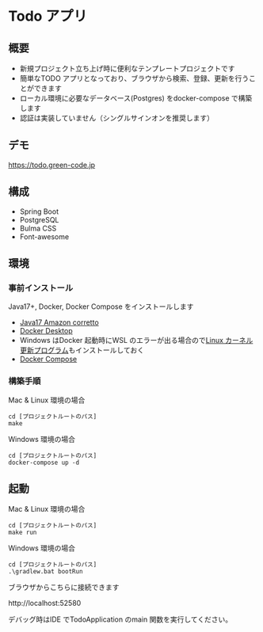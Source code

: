 # Todo アプリ
## 概要
- 新規プロジェクト立ち上げ時に便利なテンプレートプロジェクトです
- 簡単なTODO アプリとなっており、ブラウザから検索、登録、更新を行うことができます
- ローカル環境に必要なデータベース(Postgres) をdocker-compose で構築します
- 認証は実装していません（シングルサインオンを推奨します）

## デモ
https://todo.green-code.jp

## 構成
- Spring Boot
- PostgreSQL
- Bulma CSS
- Font-awesome

## 環境
### 事前インストール
Java17+, Docker, Docker Compose をインストールします

- [Java17 Amazon corretto](https://aws.amazon.com/jp/corretto/)
- [Docker Desktop](https://docs.docker.jp/desktop/install.html)
- Windows はDocker 起動時にWSL のエラーが出る場合ので[Linux カーネル更新プログラム](https://www.learning-nao.com/?p=3934)もインストールしておく
- [Docker Compose](https://docs.docker.jp/compose/install.html)

### 構築手順
Mac & Linux 環境の場合
```shell
cd [プロジェクトルートのパス]
make
```

Windows 環境の場合
```shell
cd [プロジェクトルートのパス]
docker-compose up -d
```

## 起動
Mac & Linux 環境の場合
```shell
cd [プロジェクトルートのパス]
make run
```

Windows 環境の場合
```shell
cd [プロジェクトルートのパス]
.\gradlew.bat bootRun
```

ブラウザからこちらに接続できます

http://localhost:52580

デバッグ時はIDE でTodoApplication のmain 関数を実行してください。
